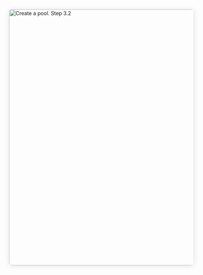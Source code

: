 <a target="_blank" href="https://yastatic.net/s3/doc-binary/src/support/toloka/en/guide/tutorials/image-classification/create-pool-step-3.2.png"><img src="https://yastatic.net/s3/doc-binary/src/support/toloka/en/guide/tutorials/image-classification/create-pool-step-3.2.png" alt="Create a pool. Step 3.2" style="box-shadow: 1px 1px 15px rgba(30,33,38,.12);border-radius:6px;cursor:zoom-in;width:700px;" /></a>